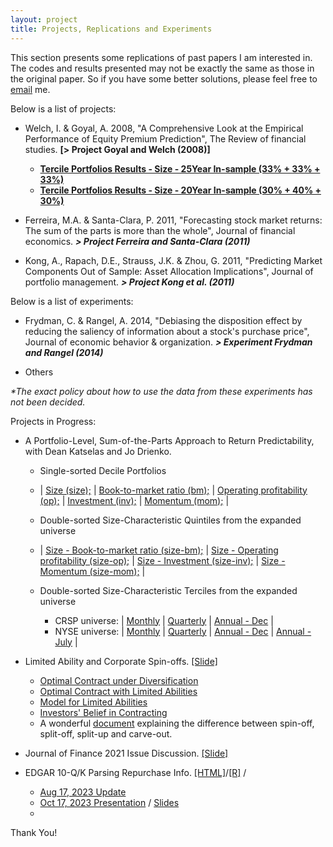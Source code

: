 ```yaml
---
layout: project
title: Projects, Replications and Experiments
---
```


This section presents some replications of past papers I am interested in. The codes and results presented may not be exactly the same as those in the original paper. So if you have some better solutions, please feel free to [email](mailto:hongyi.xu@phdstudent.hhs.se) me.

Below is a list of projects:
- Welch, I. & Goyal, A. 2008, "A Comprehensive Look at the Empirical Performance of Equity Premium Prediction", The Review of financial studies. **[> Project Goyal and Welch (2008)]**

    - **[Tercile Portfolios Results - Size - 25Year In-sample (33% + 33% + 33%)](https://hongyileoxu.github.io/research/Xu_et_al_2022/Xu_2022_v4.0_Deciles_size_25y.html)**
    - **[Tercile Portfolios Results - Size - 20Year In-sample (30% + 40% + 30%)](https://hongyileoxu.github.io/research/Xu_et_al_2022/Xu_2022_v4.0_Deciles_sz3.html)**


- Ferreira, M.A. & Santa-Clara, P. 2011, "Forecasting stock market returns: The sum of the parts is more than the whole", Journal of financial economics. _**> Project Ferreira and Santa-Clara (2011)**_

- Kong, A., Rapach, D.E., Strauss, J.K. & Zhou, G. 2011, "Predicting Market Components Out of Sample: Asset Allocation Implications", Journal of portfolio management. _**> Project Kong et al. (2011)**_


Below is a list of experiments:
- Frydman, C. & Rangel, A. 2014, "Debiasing the disposition effect by reducing the saliency of information about a stock's purchase price", Journal of economic behavior & organization. _**> Experiment Frydman and Rangel (2014)**_

- Others

_*The exact policy about how to use the data from these experiments has not been decided._

Projects in Progress:

- A Portfolio-Level, Sum-of-the-Parts Approach to Return Predictability, with Dean Katselas and Jo Drienko.

    - Single-sorted Decile Portfolios
        
	- | [Size (size);](https://hongyileoxu.github.io/research/Xu_et_al_2022/Deciles/Xu_2022_v4.1_Deciles_Size.html) | [Book-to-market ratio (bm);](https://hongyileoxu.github.io/research/Xu_et_al_2022/Deciles/Xu_2022_v4.1_Deciles_bm.html) | [Operating profitability (op);](https://hongyileoxu.github.io/research/Xu_et_al_2022/Deciles/Xu_2022_v4.1_Deciles_op.html) | [Investment (inv);](https://hongyileoxu.github.io/research/Xu_et_al_2022/Deciles/Xu_2022_v4.1_Deciles_Inv.html) | [Momentum (mom);](https://hongyileoxu.github.io/research/Xu_et_al_2022/Deciles/Xu_2022_v4.1_Deciles_mom.html) | 
    
    - Double-sorted Size-Characteristic Quintiles from the expanded universe 
        
	- | [Size - Book-to-market ratio (size-bm);](https://hongyileoxu.github.io/research/Xu_et_al_2022/DoubleQuintiles/Xu_2022_v4.1_DoubleQuintiles_size_bm3.html) | [Size - Operating profitability (size-op);](https://hongyileoxu.github.io/research/Xu_et_al_2022/DoubleQuintiles/Xu_2022_v4.1_DoubleQuintiles_size_op3.html) | [Size - Investment (size-inv);](https://hongyileoxu.github.io/research/Xu_et_al_2022/DoubleQuintiles/Xu_2022_v4.1_DoubleQuintiles_size_inv3.html) | [Size - Momentum (size-mom);](https://hongyileoxu.github.io/research/Xu_et_al_2022/DoubleQuintiles/Xu_2022_v4.1_DoubleQuintiles_size_mom3.html) |
    
    - Double-sorted Size-Characteristic Terciles from the expanded universe

      - CRSP universe: | [Monthly](https://hongyileoxu.github.io/research/Xu_et_al_2022/CRSP_2024/Xu_2023_v4.4_AllfirmsPorts_reproduced_monthly.html) | [Quarterly](https://hongyileoxu.github.io/research/Xu_et_al_2022/CRSP_2024/Xu_2023_v4.3_AllfirmsPorts_reproduced_quarterly.html) | [Annual - Dec](https://hongyileoxu.github.io/research/Xu_et_al_2022/CRSP_2024/Xu_2023_v4.4_AllfirmsPorts_reproduced_annual.html) |
      - NYSE universe: | [Monthly](https://hongyileoxu.github.io/research/Xu_et_al_2022/NYSE_2024/Xu_2023_v4.4_NYSE_reproduced_monthly.html) | [Quarterly](https://hongyileoxu.github.io/research/Xu_et_al_2022/NYSE_2024/Xu_2023_v4.4_NYSE_reproduced_quarterly.html) | [Annual - Dec](https://hongyileoxu.github.io/research/Xu_et_al_2022/NYSE_2024/Xu_2023_v4.4_NYSE_reproduced_annualDec.html) | [Annual - July](https://hongyileoxu.github.io/research/Xu_et_al_2022/NYSE_2024/Xu_2023_v4.4_NYSE_reproduced_annualJuly.html) |	 
	  

-  Limited Ability and Corporate Spin-offs. [[Slide]](https://hongyileoxu.github.io/research/TCP_Project/Corporate_Spinoff_v2.pdf)  

    - [Optimal Contract under Diversification](https://hongyileoxu.github.io/research/TCP_Project/TCP_Project_Premodel.html)
    - [Optimal Contract with Limited Abilities](https://hongyileoxu.github.io/research/TCP_Project/TCP_Project_Model1.html)
    - [Model for Limited Abilities](https://hongyileoxu.github.io/research/TCP_Project/TCP_Project_Model2.html)
    - [Investors' Belief in Contracting](https://hongyileoxu.github.io/research/TCP_Project/TCP_Project_Model4.html)
    - A wonderful [document](https://www.acapam.com/blog/what-is-the-difference-among-spin-off-split-off-and-split-up/) explaining the difference between spin-off, split-off, split-up and carve-out.


- Journal of Finance 2021 Issue Discussion. [[Slide]](https://hongyileoxu.github.io/research/Slides/JF2021Pre_Hongyi_Xu.pdf)

- EDGAR 10-Q/K Parsing Repurchase Info. [[HTML]](https://hongyileoxu.github.io/research/RepurchaseProject/SEC_web_v3afunctions.html)/[[R]](https://hongyileoxu.github.io/research/RepurchaseProject/SEC_web_v3cfunctions.R) / 
	
	- [Aug 17, 2023 Update](https://hongyileoxu.github.io/research/RepurchaseProject/Repurchase_BBAIA_merge_v1b.html)
    - [Oct 17, 2023 Presentation](https://github.com/hongyileoxu/hongyileoxu.github.io/blob/c85b72a8999f7a85db99f518141d6d22bbfe5f2d/research/RepurchaseProject/Hongyi%20Xu%20(2023)%20Under%20the%20Spotlight_v8.pdf) / [Slides](https://hongyileoxu.github.io/research/RepurchaseProject/Hongyi%20Xu%20(2023)%20Under%20the%20Spotlight_v8.pdf) 
    - 

Thank You! 

